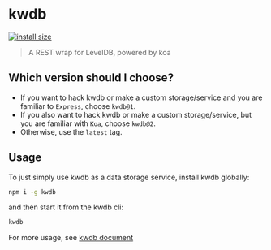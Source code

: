# kwdb
[![install size](https://packagephobia.now.sh/badge?p=kwdb)](https://packagephobia.now.sh/result?p=kwdb)

> A REST wrap for LevelDB, powered by koa

## Which version should I choose?

- If you want to hack kwdb or make a custom storage/service and you are familiar to `Express`, choose `kwdb@1`.
- If you also want to hack kwdb or make a custom storage/service, but you are familiar with `Koa`, choose `kwdb@2`.
- Otherwise, use the `latest` tag.

## Usage

To just simply use kwdb as a data storage service, install kwdb globally:

``` bash
npm i -g kwdb
```

and then start it from the kwdb cli:

``` bash
kwdb
```

For more usage, see [kwdb document](https://ksryy.github.io/kwdb)
